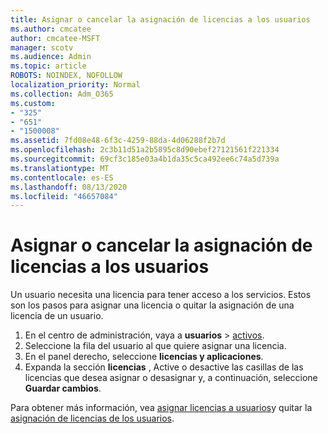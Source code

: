 ```yaml
---
title: Asignar o cancelar la asignación de licencias a los usuarios
ms.author: cmcatee
author: cmcatee-MSFT
manager: scotv
ms.audience: Admin
ms.topic: article
ROBOTS: NOINDEX, NOFOLLOW
localization_priority: Normal
ms.collection: Adm_O365
ms.custom:
- "325"
- "651"
- "1500008"
ms.assetid: 7fd08e48-6f3c-4259-88da-4d06288f2b7d
ms.openlocfilehash: 2c3b11d51a2b5895c8d90ebef27121561f221334
ms.sourcegitcommit: 69cf3c185e03a4b1da35c5ca492ee6c74a5d739a
ms.translationtype: MT
ms.contentlocale: es-ES
ms.lasthandoff: 08/13/2020
ms.locfileid: "46657084"
---
```

# <a name="assign-or-unassign-licenses-to-users"></a>Asignar o cancelar la asignación de licencias a los usuarios

Un usuario necesita una licencia para tener acceso a los servicios. Estos son los pasos para asignar una licencia o quitar la asignación de una licencia de un usuario.
  
1. En el centro de administración, vaya a **usuarios** \> [activos](https://go.microsoft.com/fwlink/p/?linkid=834822).
2. Seleccione la fila del usuario al que quiere asignar una licencia.
3. En el panel derecho, seleccione **licencias y aplicaciones**.
4. Expanda la sección **licencias** , Active o desactive las casillas de las licencias que desea asignar o desasignar y, a continuación, seleccione **Guardar cambios**.

Para obtener más información, vea [asignar licencias a usuarios](https://docs.microsoft.com/microsoft-365/admin/manage/assign-licenses-to-users)y quitar la [asignación de licencias de los usuarios](https://docs.microsoft.com/microsoft-365/admin/manage/remove-licenses-from-users).
